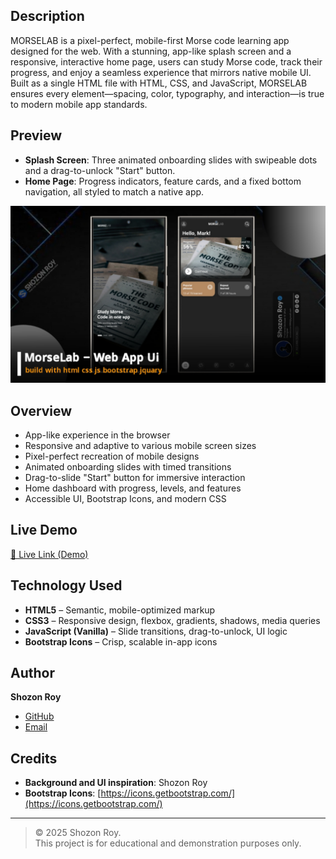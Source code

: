 

## Description

MORSELAB is a pixel-perfect, mobile-first Morse code learning app designed for the web. With a stunning, app-like splash screen and a responsive, interactive home page, users can study Morse code, track their progress, and enjoy a seamless experience that mirrors native mobile UI. Built as a single HTML file with HTML, CSS, and JavaScript, MORSELAB ensures every element—spacing, color, typography, and interaction—is true to modern mobile app standards.


## Preview

- **Splash Screen**: Three animated onboarding slides with swipeable dots and a drag-to-unlock "Start" button.
- **Home Page**: Progress indicators, feature cards, and a fixed bottom navigation, all styled to match a native app.

![Preview Screen](https://raw.githubusercontent.com/Shozon-Roy/MORSELAB-Mobile-Web-App-Ui/refs/heads/main/20250523_151820.jpg)


## Overview

- App-like experience in the browser
- Responsive and adaptive to various mobile screen sizes
- Pixel-perfect recreation of mobile designs
- Animated onboarding slides with timed transitions
- Drag-to-slide "Start" button for immersive interaction
- Home dashboard with progress, levels, and features
- Accessible UI, Bootstrap Icons, and modern CSS

## Live Demo

[🔗 Live Link (Demo)](https://webappmorselab.vercel.app/)  



## Technology Used

- **HTML5** – Semantic, mobile-optimized markup
- **CSS3** – Responsive design, flexbox, gradients, shadows, media queries
- **JavaScript (Vanilla)** – Slide transitions, drag-to-unlock, UI logic
- **Bootstrap Icons** – Crisp, scalable in-app icons

## Author

**Shozon Roy**

- [GitHub](https://github.com/shozon-roy)
- [Email](mailto:devshozon999@gmail.com)

## Credits

- **Background and UI inspiration**: Shozon Roy
- **Bootstrap Icons**: [https://icons.getbootstrap.com/](https://icons.getbootstrap.com/)

---

> © 2025 Shozon Roy.  
> This project is for educational and demonstration purposes only.  

